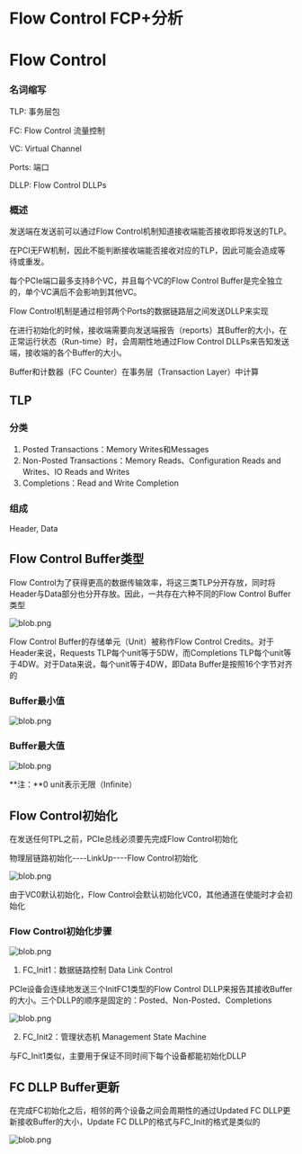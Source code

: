 # Flow Control FCP+分析

# Flow Control

### 名词缩写

TLP: 事务层包

FC: Flow Control 流量控制

VC: Virtual Channel

Ports: 端口

DLLP: Flow Control DLLPs

### 概述

发送端在发送前可以通过Flow Control机制知道接收端能否接收即将发送的TLP。

在PCI无FW机制，因此不能判断接收端能否接收对应的TLP，因此可能会造成等待或重发。

每个PCIe端口最多支持8个VC，并且每个VC的Flow Control Buffer是完全独立的，单个VC满后不会影响到其他VC。



Flow Control机制是通过相邻两个Ports的数据链路层之间发送DLLP来实现

在进行初始化的时候，接收端需要向发送端报告（reports）其Buffer的大小，在正常运行状态（Run-time）时，会周期性地通过Flow Control DLLPs来告知发送端，接收端的各个Buffer的大小。

Buffer和计数器（FC Counter）在事务层（Transaction Layer）中计算

## TLP

### 分类

1. Posted Transactions：Memory Writes和Messages
2. Non-Posted Transactions：Memory Reads、Configuration Reads and Writes、IO Reads and Writes
3. Completions：Read and Write Completion

### 组成

Header, Data

## Flow Control Buffer类型

Flow Control为了获得更高的数据传输效率，将这三类TLP分开存放，同时将Header与Data部分也分开存放。因此，一共存在六种不同的Flow Control Buffer类型

![blob.png](https://kx-image.oss-cn-chengdu.aliyuncs.com/1000019445-6365950769594249542315201.png)

Flow Control Buffer的存储单元（Unit）被称作Flow Control Credits。对于Header来说，Requests TLP每个unit等于5DW，而Completions TLP每个unit等于4DW。对于Data来说，每个unit等于4DW，即Data Buffer是按照16个字节对齐的

### Buffer最小值

![blob.png](https://kx-image.oss-cn-chengdu.aliyuncs.com/1000019445-6365950770569326548136521.png)

### Buffer最大值

![blob.png](https://kx-image.oss-cn-chengdu.aliyuncs.com/1000019445-6365950771599095282857663.png)

**注：**0 unit表示无限（Infinite）



## Flow Control初始化

在发送任何TPL之前，PCIe总线必须要先完成Flow Control初始化

物理层链路初始化----LinkUp----Flow Control初始化

![blob.png](https://kx-image.oss-cn-chengdu.aliyuncs.com/1000019445-6365950778362193756193756.png)

由于VC0默认初始化，Flow Control会默认初始化VC0，其他通道在使能时才会初始化

### Flow Control初始化步骤

![blob.png](https://kx-image.oss-cn-chengdu.aliyuncs.com/1000019445-6365950779646670131768547.png)

1. FC_Init1：数据链路控制 Data Link Control

PCIe设备会连续地发送三个InitFC1类型的Flow Control DLLP来报告其接收Buffer 的大小。三个DLLP的顺序是固定的：Posted、Non-Posted、Completions

![blob.png](https://kx-image.oss-cn-chengdu.aliyuncs.com/1000019445-6365950780874892075617927.png)

2. FC_Init2：管理状态机 Management State Machine

与FC_Init1类似，主要用于保证不同时间下每个设备都能初始化DLLP

## FC DLLP Buffer更新

在完成FC初始化之后，相邻的两个设备之间会周期性的通过Updated FC DLLP更新接收Buffer的大小，Update FC DLLP的格式与FC_Init的格式是类似的

![blob.png](https://kx-image.oss-cn-chengdu.aliyuncs.com/1000019445-6365950782932866999830966.png)